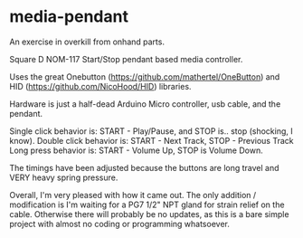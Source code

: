 # media-pendant
An exercise in overkill from onhand parts.

Square D NOM-117 Start/Stop pendant based media controller.

Uses the great Onebutton (https://github.com/mathertel/OneButton) and HID (https://github.com/NicoHood/HID) libraries.

Hardware is just a half-dead Arduino Micro controller, usb cable, and the pendant.

Single click behavior is: START - Play/Pause, and STOP is.. stop (shocking, I know).
Double click behavior is: START - Next Track, STOP - Previous Track
Long press behavior is: START - Volume Up, STOP is Volume Down.

The timings have been adjusted because the buttons are long travel and VERY heavy spring pressure.

Overall, I'm very pleased with how it came out. 
The only addition / modification is I'm waiting for a PG7 1/2" NPT gland for strain relief on the cable.
Otherwise there will probably be no updates, as this is a bare simple project with almost no coding or programming whatsoever. 
